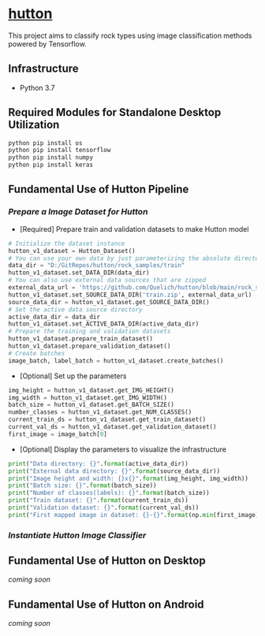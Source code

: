 # [hutton](https://www.amnh.org/learn-teach/curriculum-collections/earth-inside-and-out/james-hutton)
This project aims to classify rock types using image classification methods powered by Tensorflow.
## Infrastructure
- Python 3.7
## Required Modules for Standalone Desktop Utilization
```Python
python pip install os
python pip install tensorflow
python pip install numpy
python pip install keras
```
## Fundamental Use of Hutton Pipeline
### _Prepare a Image Dataset for Hutton_
- [Required] Prepare train and validation datasets to make Hutton model 
```Python
# Initialize the dataset instance
hutton_v1_dataset = Hutton_Dataset()
# You can use your own data by just parameterizing the absolute directory
data_dir = "D:/GitRepos/hutton/rock_samples/train"
hutton_v1_dataset.set_DATA_DIR(data_dir)
# You can also use external data sources that are zipped
external_data_url = 'https://github.com/Quelich/hutton/blob/main/rock_samples/train.zip'
hutton_v1_dataset.set_SOURCE_DATA_DIR('train.zip', external_data_url)
source_data_dir = hutton_v1_dataset.get_SOURCE_DATA_DIR()
# Set the active data source directory
active_data_dir = data_dir
hutton_v1_dataset.set_ACTIVE_DATA_DIR(active_data_dir)
# Prepare the training and validation datasets
hutton_v1_dataset.prepare_train_dataset()
hutton_v1_dataset.prepare_validation_dataset()
# Create batches
image_batch, label_batch = hutton_v1_dataset.create_batches()
```
- [Optional] Set up the parameters
```Python
img_height = hutton_v1_dataset.get_IMG_HEIGHT()
img_width = hutton_v1_dataset.get_IMG_WIDTH()
batch_size = hutton_v1_dataset.get_BATCH_SIZE()
number_classes = hutton_v1_dataset.get_NUM_CLASSES()
current_train_ds = hutton_v1_dataset.get_train_dataset()
current_val_ds = hutton_v1_dataset.get_validation_dataset()
first_image = image_batch[0]
```
- [Optional] Display the parameters to visualize the infrastructure
```Python
print("Data directory: {}".format(active_data_dir))
print("External data directory: {}".format(source_data_dir))
print("Image height and width: {}x{}".format(img_height, img_width))
print("Batch size: {}".format(batch_size))
print("Number of classes(labels): {}".format(batch_size))
print("Train dataset: {}".format(current_train_ds))
print("Validation dataset: {}".format(current_val_ds))
print("First mapped image in dataset: {}-{}".format(np.min(first_image), np.max(first_image)))
```
### _Instantiate Hutton Image Classifier_ 
## Fundamental Use of Hutton on Desktop
_coming soon_
## Fundamental Use of Hutton on Android
_coming soon_
